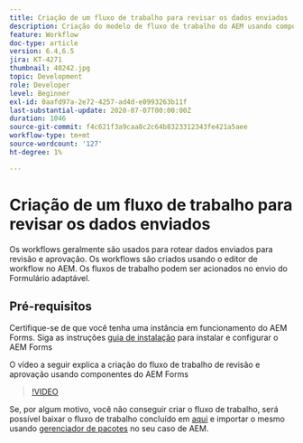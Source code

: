 ```yaml
---
title: Criação de um fluxo de trabalho para revisar os dados enviados
description: Criação do modelo de fluxo de trabalho do AEM usando componentes de fluxo de trabalho do AEM Forms para revisar dados enviados.
feature: Workflow
doc-type: article
version: 6.4,6.5
jira: KT-4271
thumbnail: 40242.jpg
topic: Development
role: Developer
level: Beginner
exl-id: 0aafd97a-2e72-4257-ad4d-e0993263b11f
last-substantial-update: 2020-07-07T00:00:00Z
duration: 1046
source-git-commit: f4c621f3a9caa8c2c64b8323312343fe421a5aee
workflow-type: tm+mt
source-wordcount: '127'
ht-degree: 1%

---
```


# Criação de um fluxo de trabalho para revisar os dados enviados

Os workflows geralmente são usados para rotear dados enviados para revisão e aprovação. Os workflows são criados usando o editor de workflow no AEM. Os fluxos de trabalho podem ser acionados no envio do Formulário adaptável.

## Pré-requisitos

Certifique-se de que você tenha uma instância em funcionamento do AEM Forms. Siga as instruções [guia de instalação](https://experienceleague.adobe.com/docs/experience-manager-65/forms/install-aem-forms/osgi-installation/installing-configuring-aem-forms-osgi.html) para instalar e configurar o AEM Forms

O vídeo a seguir explica a criação do fluxo de trabalho de revisão e aprovação usando componentes do AEM Forms
>[!VIDEO](https://video.tv.adobe.com/v/40242?quality=12&learn=on)


Se, por algum motivo, você não conseguir criar o fluxo de trabalho, será possível baixar o fluxo de trabalho concluído em [aqui](assets/review-submitted-data-workflow.zip) e importar o mesmo usando [gerenciador de pacotes](http://localhost:4502/crx/packmgr/index.jsp) no seu caso de AEM.
